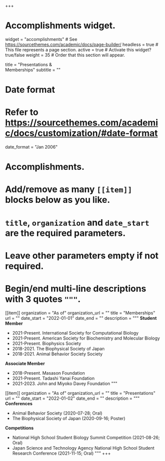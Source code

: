 +++
# Accomplishments widget.
widget = "accomplishments"  # See https://sourcethemes.com/academic/docs/page-builder/
headless = true  # This file represents a page section.
active = true  # Activate this widget? true/false
weight = 35  # Order that this section will appear.

title = "Presentations &<br>Memberships"
subtitle = ""

# Date format
#   Refer to https://sourcethemes.com/academic/docs/customization/#date-format
date_format = "Jan 2006"

# Accomplishments.
#   Add/remove as many `[[item]]` blocks below as you like.
#   `title`, `organization` and `date_start` are the required parameters.
#   Leave other parameters empty if not required.
#   Begin/end multi-line descriptions with 3 quotes `"""`.

[[item]]
  organization = "As of"
  organization_url = ""
  title = "Memberships"
  url = ""
  date_start = "2022-01-01"
  date_end = ""
  description = """
  **Student Member**
  * 2021-Present. International Society for Computational Biology
  * 2021-Present. American Society for Biochemistry and Molecular Biology
  * 2021-Present. Biophysics Society
  * 2018-2021.    The Biophysical Society of Japan
  * 2018-2021.    Animal Behavior Society Society
  
  **Associate Member**
  * 2018-Present. Masason Foundation
  * 2021-Present. Tadashi Yanai Foundation
  * 2021-2023.    John and Miyoko Davey Foundation
  """

[[item]]
  organization = "As of"
  organization_url = ""
  title = "Presentations"
  url = ""
  date_start = "2022-01-02"
  date_end = ""
  description = """
  **Conferences**
  * Animal Behavior Society (2020-07-28; Oral)
  * The Biophysical Society of Japan (2020-09-16; Poster)
  
  **Competitions**
  * National High School Student Biology Summit Competition (2021-08-26; Oral)
  * Japan Science and Technology Agency National High School Student Research Conference (2021-11-15; Oral)
  """
+++
